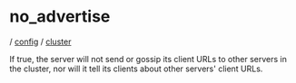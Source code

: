 # no_advertise

/ [config](/ref/config/index.md) / [cluster](/ref/config/config/cluster/index.md)

If true, the server will not send or gossip its client URLs to other servers in the cluster, nor
will it tell its clients about other servers' client URLs.
